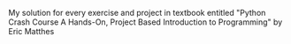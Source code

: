 My solution for every exercise and project in textbook entitled "Python Crash Course A Hands-On, Project Based Introduction to Programming" by Eric Matthes
